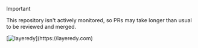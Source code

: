 > [!IMPORTANT]  
> This repository isn't actively monitored, so PRs may take longer than usual to be reviewed and merged.

[![layeredy]([https://r2.layeredy.com/wordmark.png](https://cdn.layeredy.com/wordmark-background-waves.png))](https://layeredy.com)
